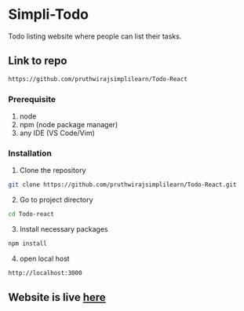 # Simpli-Todo
Todo listing website where people can list their tasks.

## Link to repo
```bash
https://github.com/pruthwirajsimplilearn/Todo-React
```

### Prerequisite
1. node
2. npm (node package manager)
3. any IDE (VS Code/Vim)

### Installation
1. Clone the repository
```bash
git clone https://github.com/pruthwirajsimplilearn/Todo-React.git
```
2. Go to project directory
```bash
cd Todo-react
```
3. Install necessary packages
```bash
npm install
```
4. open local host
```bash
http://localhost:3000
```

## Website is live [here](https://simpli-todo.netlify.app/ "Simpli-Todo Home Page")

